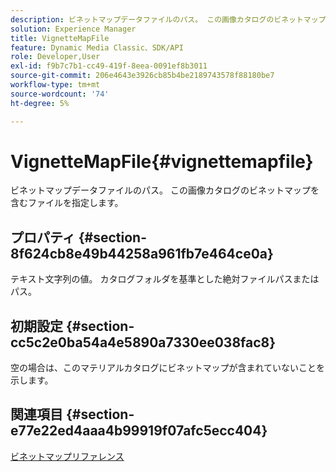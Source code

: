```yaml
---
description: ビネットマップデータファイルのパス。 この画像カタログのビネットマップを含むファイルを指定します。
solution: Experience Manager
title: VignetteMapFile
feature: Dynamic Media Classic、SDK/API
role: Developer,User
exl-id: f9b7c7b1-cc49-419f-8eea-0091ef8b3011
source-git-commit: 206e4643e3926cb85b4be2189743578f88180be7
workflow-type: tm+mt
source-wordcount: '74'
ht-degree: 5%

---
```


# VignetteMapFile{#vignettemapfile}

ビネットマップデータファイルのパス。 この画像カタログのビネットマップを含むファイルを指定します。

## プロパティ {#section-8f624cb8e49b44258a961fb7e464ce0a}

テキスト文字列の値。 カタログフォルダを基準とした絶対ファイルパスまたはパス。

## 初期設定 {#section-cc5c2e0ba54a4e5890a7330ee038fac8}

空の場合は、このマテリアルカタログにビネットマップが含まれていないことを示します。

## 関連項目 {#section-e77e22ed4aaa4b99919f07afc5ecc404}

[ビネットマップリファレンス](../../../../../ir-api/material-cat/image-rendering-api-ref/c-ir-material-catalog/c-ir-vignette-map-reference/c-ir-vignette-map-reference.md#concept-f9486269f2b04d4cb6750f3af7bf0eb7)
